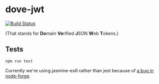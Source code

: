 dove-jwt
========

[![Build Status](https://travis-ci.org/streamkitchen/dove-jwt.svg?branch=master)](https://travis-ci.org/streamkitchen/dove-jwt)

(That stands for **Do**main **Ve**rified **J**SON **W**eb **T**okens.)

Tests
-----

`npm run test`

Currently we're using jasmine-es6 rather than jest because of [a bug in node-forge](https://github.com/digitalbazaar/forge/issues/362).

